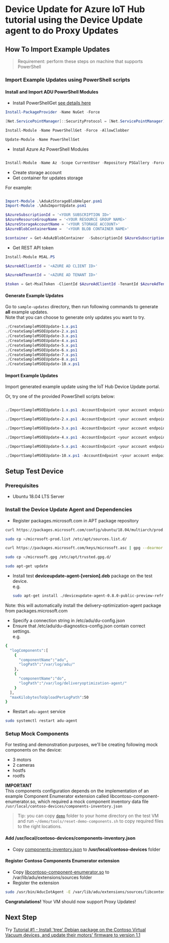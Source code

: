 # Device Update for Azure IoT Hub tutorial using the Device Update agent to do Proxy Updates

## How To Import Example Updates

> Requirement: perform these steps on machine that supports PowerShell

### Import Example Updates using PowerShell scripts

#### Install and Import ADU PowerShell Modules

- Install PowerShellGet [see details here](https://docs.microsoft.com/en-us/powershell/scripting/gallery/installing-psget?view=powershell-7.1)

```powershell
Install-PackageProvider -Name NuGet -Force

[Net.ServicePointManager]::SecurityProtocol = [Net.ServicePointManager]::SecurityProtocol -bor [Net.SecurityProtocolType]::Tls12

Install-Module -Name PowerShellGet -Force -AllowClobber

Update-Module -Name PowerShellGet

```

- Install Azure Az PowerShell Modules

```powershell

Install-Module -Name Az -Scope CurrentUser -Repository PSGallery -Force

```

- Create storage account
- Get container for updates storage

For example:

```powershell

Import-Module .\AduAzStorageBlobHelper.psm1
Import-Module .\AduImportUpdate.psm1

$AzureSubscriptionId = '<YOUR SUBSCRIPTION ID>'
$AzureResourceGroupName = '<YOUR RESOURCE GROUP NAME>'
$AzureStorageAccountName = '<YOUR STORAGE ACCOUNT>'
$AzureBlobContainerName =  '<YOUR BLOB CONTAINER NAME>'

$container = Get-AduAzBlobContainer  -SubscriptionId $AzureSubscriptionId -ResourceGroupName $AzureResourceGroupName -StorageAccountName $AzureStorageAccountName -ContainerName $AzureBlobContainerName

```

- Get REST API token

```powershell
Install-Module MSAL.PS

$AzureAdClientId = '<AZURE AD CLIENT ID>'

$AzureAdTenantId = '<AZURE AD TENANT ID>'

$token = Get-MsalToken -ClientId $AzureAdClientId -TenantId $AzureAdTenantId -Scopes 'https://api.adu.microsoft.com/user_impersonation' -Authority https://login.microsoftonline.com/$AzureAdTenantId/v2.0 
```

#### Generate Example Updates

Go to `sample-updates` directory, then run following commands to generate **all** example updates.  
Note that you can choose to generate only updates you want to try.

```powershell
./CreateSampleMSOEUpdate-1.x.ps1
./CreateSampleMSOEUpdate-2.x.ps1
./CreateSampleMSOEUpdate-3.x.ps1
./CreateSampleMSOEUpdate-4.x.ps1
./CreateSampleMSOEUpdate-5.x.ps1
./CreateSampleMSOEUpdate-6.x.ps1
./CreateSampleMSOEUpdate-7.x.ps1
./CreateSampleMSOEUpdate-8.x.ps1
./CreateSampleMSOEUpdate-10.x.ps1
```

#### Import Example Updates

Import generated example update using the IoT Hub Device Update portal.

Or, try one of the provided PowerShell scripts below:

```powershell

./ImportSampleMSOEUpdate-1.x.ps1 -AccountEndpoint <your account endpoint url> -InstanceId <your instant id> -BlobContainer $container -AuthorizationToken $token.AccessToken -Verbose

./ImportSampleMSOEUpdate-2.x.ps1 -AccountEndpoint <your account endpoint url> -InstanceId <your instant id> -BlobContainer $container -AuthorizationToken $token.AccessToken -Verbose

./ImportSampleMSOEUpdate-3.x.ps1 -AccountEndpoint <your account endpoint url> -InstanceId <your instant id> -BlobContainer $container -AuthorizationToken $token.AccessToken -Verbose

./ImportSampleMSOEUpdate-4.x.ps1 -AccountEndpoint <your account endpoint url> -InstanceId <your instant id> -BlobContainer $container -AuthorizationToken $token.AccessToken -Verbose

./ImportSampleMSOEUpdate-5.x.ps1 -AccountEndpoint <your account endpoint url> -InstanceId <your instant id> -BlobContainer $container -AuthorizationToken $token.AccessToken -Verbose

./ImportSampleMSOEUpdate-10.x.ps1 -AccountEndpoint <your account endpoint url> -InstanceId <your instant id> -BlobContainer $container -AuthorizationToken $token.AccessToken -Verbose

```

## Setup Test Device

### Prerequisites

- Ubuntu 18.04 LTS Server

### Install the Device Update Agent and Dependencies

- Register packages.microsoft.com in APT package repository

```sh
curl https://packages.microsoft.com/config/ubuntu/18.04/multiarch/prod.list > ~/microsoft-prod.list

sudo cp ~/microsoft-prod.list /etc/apt/sources.list.d/

curl https://packages.microsoft.com/keys/microsoft.asc | gpg --dearmor > ~/microsoft.gpg

sudo cp ~/microsoft.gpg /etc/apt/trusted.gpg.d/

sudo apt-get update
```

- Install test **deviceupdate-agent-[version].deb** package on the test device.  
e.g.

  ```sh
  sudo apt-get install ./deviceupdate-agent-0.8.0-public-preview-refresh.deb
  ```

Note: this will automatically install the delivery-optimization-agent package from packages.microsoft.com

- Specify a connection string in /etc/adu/du-config.json
- Ensure that /etc/adu/du-diagnostics-config.json contain correct settings.  
  e.g.  

```sh
{
  "logComponents":[
    {
      "componentName":"adu",
      "logPath":"/var/log/adu/"
    },
    {
      "componentName":"do",
      "logPath":"/var/log/deliveryoptimization-agent/"
    }
  ],
  "maxKilobytesToUploadPerLogPath":50
}
```

- Restart `adu-agent` service

```sh
sudo systemctl restart adu-agent
```

### Setup Mock Components

For testing and demonstration purposes, we'll be creating following mock components on the device:

- 3 motors
- 2 cameras
- hostfs
- rootfs

**IMPORTANT**  
This components configuration depends on the implementation of an example Component Enumerator extension called libcontoso-component-enumerator.so, which required a mock component inventory data file `/usr/local/contoso-devices/components-inventory.json`

> Tip: you can copy [`demo`](../demo) folder to your home directory on the test VM and run `~/demo/tools/reset-demo-components.sh` to copy required files to the right locations.

#### Add /usr/local/contoso-devices/components-inventory.json

- Copy [components-inventory.json](./demo-devices/contoso-devices/components-inventory.json) to **/usr/local/contoso-devices** folder
  
#### Register Contoso Components Enumerator extension

- Copy [libcontoso-component-enumerator.so](./sample-components-enumerator/libcontoso-component-enumerator.so) to /var/lib/adu/extensions/sources folder
- Register the extension

```sh
sudo /usr/bin/AducIotAgent -E /var/lib/adu/extensions/sources/libcontoso-component-enumerator.so
```

**Congratulations!** Your VM should now support Proxy Updates!

## Next Step

Try [Tutorial #1 - Install 'tree' Debian package on the Contoso Virtual Vacuum devices, and update their motors' firmware to version 1.1](./tutorial1.md)
